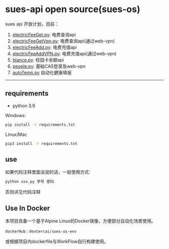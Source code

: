# sues-api open source(sues-os)

sues api 开放计划，目前：

1. [electricFeeGet.py](electricFeeGet.py): 电费查询api
2. [electricFeeGetVpn.py](electricFeeGetVpn.py): 电费查询api(通过web-vpn)
3. [electricFeeAdd.py](electricFeeAdd.py): 电费充值api
4. [electricFeeAddVPN.py](electricFeeAdd.py): 电费充值api(通过web-vpn)
5. [blance.py](blance.py): 校园卡余额api
6. [people.py](people.py): 基础CAS登录及web-vpn
7. [autoTemp.py](autoTemp.py) 自动化健康填报

---

## requirements

- python 3.9
<!-- - [chromedriver](http://chromedriver.storage.googleapis.com/index.html) 下载解压，并将所在目录添加到path -->
<!-- - Node enviromrnt
- python package: -->

Windows:

```bash
pip install -r requirements.txt
```

Linux/Mac

```bash
pip3 install -r requirements.txt
```

## use

如果代码注释里面没说的话，一般使用方式:

```bash
python xxx.py 学号 密码
```

否则详见代码注释

## Use In Docker

本项目具备一个基于Alpine Linux的Docker镜像，方便部分自动化场景使用。
```
dockerHub：dextercai/sues-os-env
```
或根据项目内dockerfile与WorkFlow自行构建使用。